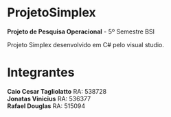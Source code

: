 # ProjetoSimplex

<b>Projeto de Pesquisa Operacional</b> - 5º Semestre BSI <br>

Projeto Simplex desenvolvido em C# pelo visual studio. 

<h1>Integrantes</h1>

<b>Caio Cesar Tagliolatto</b> RA: 538728</br>
<b>Jonatas Vinicius</b> RA: 536377<br>
<b>Rafael Douglas</b> RA: 515094
